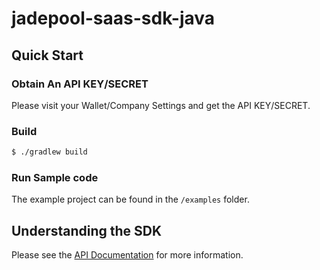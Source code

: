# jadepool-saas-sdk-java

## Quick Start
### Obtain An API KEY/SECRET
Please visit your Wallet/Company Settings and get the API KEY/SECRET.

### Build
```bash
$ ./gradlew build
```

### Run Sample code
The example project can be found in the `/examples` folder.

## Understanding the SDK
Please see the [API Documentation](https://nbltrust.github.io/jadepool-saas-api-docs/) for more information.
